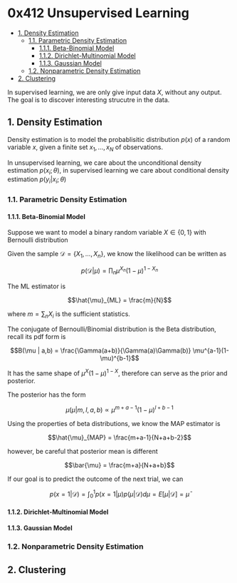 # 0x412 Unsupervised Learning

- [1. Density Estimation](#1-density-estimation)
    - [1.1. Parametric Density Estimation](#11-parametric-density-estimation)
        - [1.1.1. Beta-Binomial Model](#111-beta-binomial-model)
        - [1.1.2. Dirichlet-Multinomial Model](#112-dirichlet-multinomial-model)
        - [1.1.3. Gaussian Model](#113-gaussian-model)
    - [1.2. Nonparametric Density Estimation](#12-nonparametric-density-estimation)
- [2. Clustering](#2-clustering)

In supervised learning, we are only give input data $X$, without any output. The goal is to discover interesting strucutre in the data.

## 1. Density Estimation
Density estimation is to model the probablisitic distribution $p(x)$ of a random variable $x$, given a finite set $x_1, ..., x_N$ of observations.

In unsupervised learning, we care about the unconditional density estimation $p(x_i; \theta)$, in supervised learning we care about conditional density estimation $p(y_i | x_i; \theta)$

### 1.1. Parametric Density Estimation

#### 1.1.1. Beta-Binomial Model
Suppose we want to model a binary random variable $X \in \{ 0, 1 \}$ with Bernoulli distribution

Given the sample $\mathcal{D}=\{X_1, ..., X_n \}$, we know the likelihood can be written as

$$p(\mathcal{D}|\mu) = \prod_n \mu^{X_n}(1-\mu)^{1-X_n}$$

The ML estimator is 

$$\hat{\mu}_{ML} = \frac{m}{N}$$

where $m = \sum_n X_i$ is the sufficient statistics.

The conjugate of Bernoulli/Binomial distribution is the Beta distribution, recall its pdf form is

$$B(\mu | a,b) = \frac{\Gamma(a+b)}{\Gamma(a)\Gamma(b)} \mu^{a-1}(1-\mu)^{b-1}$$

It has the same shape of $\mu^X (1-\mu)^{1-X}$, therefore can serve as the prior and posterior.

The posterior has the form

$$\mu(\mu | m, l, a, b) \propto \mu^{m+a-1}(1-\mu)^{l+b-1}$$

Using the properties of beta distributions, we know the MAP estimator is

$$\hat{\mu}_{MAP} = \frac{m+a-1}{N+a+b-2}$$

however, be careful that posterior mean is different

$$\bar{\mu} = \frac{m+a}{N+a+b}$$

If our goal is to predict the outcome of the next trial, we can

$$p(x=1 | \mathcal{D}) = \int_0^1 p(x=1|\mu)p(\mu|\mathcal{D}) d\mu = E[\mu | \mathcal{D}] = \bar{\mu}$$


#### 1.1.2. Dirichlet-Multinomial Model

#### 1.1.3. Gaussian Model

### 1.2. Nonparametric Density Estimation

## 2. Clustering